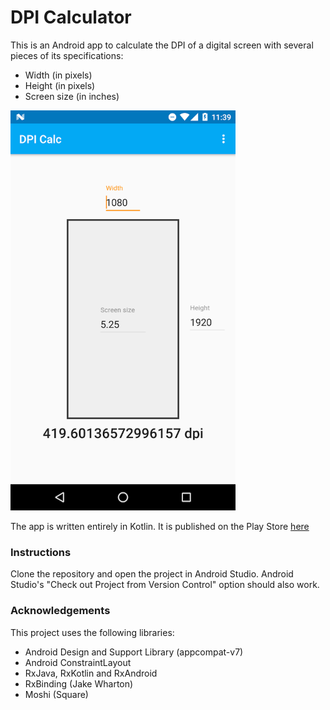 # DPI Calculator
This is an Android app to calculate the DPI of a digital screen with several pieces of its specifications:
- Width (in pixels)
- Height (in pixels)
- Screen size (in inches)

<img src="./screenshot.png" width="360">

The app is written entirely in Kotlin. It is published on the Play Store [here](https://play.google.com/store/apps/details?id=com.duncan.dpi)

### Instructions
Clone the repository and open the project in Android Studio. Android Studio's "Check out Project from Version Control" option should also work.

### Acknowledgements
This project uses the following libraries:
- Android Design and Support Library (appcompat-v7)
- Android ConstraintLayout
- RxJava, RxKotlin and RxAndroid
- RxBinding (Jake Wharton)
- Moshi (Square)
